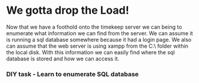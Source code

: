 # We gotta drop the Load!

Now that we have a foothold onto the timekeep server we can being to enumerate what information we can find from the server. We can assume it is running a sql database somewhere because it had a login page. We also can assume that the web server is using xampp from the C:\ folder within the local disk. With this information we can easily find where the sql database is stored and how we can access it.


### DIY task -  Learn to enumerate SQL database 




